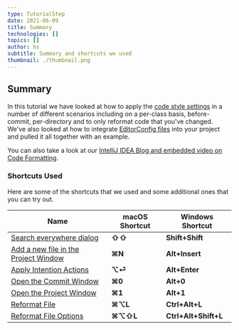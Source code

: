```yaml
---
type: TutorialStep
date: 2021-06-09
title: Summary
technologies: []
topics: []
author: hs
subtitle: Summary and shortcuts we used
thumbnail: ./thumbnail.png
---
```


## Summary
In this tutorial we have looked at how to apply the [code style settings](https://www.jetbrains.com/help/idea/configuring-code-style.html) in a number of different scenarios including on a per-class basis, before-commit, per-directory and to only reformat code that you've changed. We've also looked at how to integrate [EditorConfig files](https://editorconfig.org/) into your project and pulled it all together with an example. 

You can also take a look at our [IntelliJ IDEA Blog and embedded video on Code Formatting](https://blog.jetbrains.com/idea/2020/06/code-formatting/).

### Shortcuts Used
Here are some of the shortcuts that we used and some additional ones that you can try out. 

| Name      | macOS Shortcut | Windows Shortcut |
| ----------- | ----------- | ----------- |
|[Search everywhere dialog](https://www.jetbrains.com/help/idea/searching-everywhere.html) |**⇧⇧** |**Shift+Shift**|
|[Add a new file in the Project Window](https://www.jetbrains.com/help/idea/add-items-to-project.html)|**⌘N**|**Alt+Insert**
|[Apply Intention Actions](https://www.jetbrains.com/help/idea/intention-actions.html#apply-intention-actions)|**⌥⏎**|**Alt+Enter**
|[Open the Commit Window](https://www.jetbrains.com/help/idea/commit-and-push-changes.html#commit)|**⌘0**|**Alt+0**
|[Open the Project Window](https://www.jetbrains.com/help/idea/project-tool-window.html)|**⌘1**|**Alt+1**
|[Reformat File](https://www.jetbrains.com/help/idea/reformat-and-rearrange-code.html#reformat_code)| **⌘⌥L** |**Ctrl+Alt+L**
|[Reformat File Options](https://www.jetbrains.com/help/idea/reformat-and-rearrange-code.html#reformat_file)| **⌘⌥⇧L** |**Ctrl+Alt+Shift+L**


